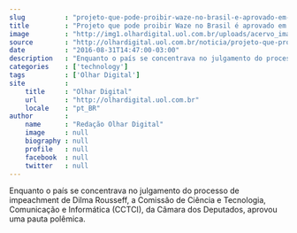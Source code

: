 ```yaml
---
slug          : "projeto-que-pode-proibir-waze-no-brasil-e-aprovado-em-comissao-da-camara"
title         : "Projeto que pode proibir Waze no Brasil é aprovado em comissão da Câmara"
image         : "http://img1.olhardigital.uol.com.br/uploads/acervo_imagens/2016/06/20160608132125_660_420.jpg"
source        : "http://olhardigital.uol.com.br/noticia/projeto-que-proibe-waze-no-brasil-e-aprovado-em-comissao-da-camara/61714"
date          : "2016-08-31T14:47:00-03:00"
description   : "Enquanto o país se concentrava no julgamento do processo de impeachment de Dilma Rousseff, a Comissão de Ciência e Tecnologia, Comunicação e Informática (CCTCI), da Câmara dos Deputados, aprovou uma pauta polêmica."
categories    : ['technology']
tags          : ['Olhar Digital']
site          :
    title     : "Olhar Digital"
    url       : "http://olhardigital.uol.com.br"
    locale    : "pt_BR"
author        :
    name      : "Redação Olhar Digital"
    image     : null
    biography : null
    profile   : null
    facebook  : null
    twitter   : null
---
```


Enquanto o país se concentrava no julgamento do processo de impeachment de Dilma Rousseff, a Comissão de Ciência e Tecnologia, Comunicação e Informática (CCTCI), da Câmara dos Deputados, aprovou uma pauta polêmica.
